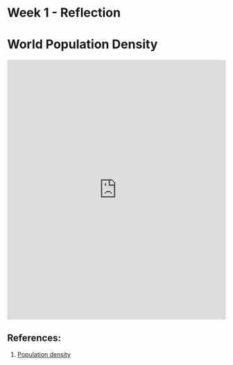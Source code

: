 # Week 1 - Reflection

# World Population Density

<iframe 
  src="https://ourworldindata.org/grapher/population-density?time=1995" 
  loading="lazy" 
  style="width: 100%; height: 600px; border: 0px none;"></iframe>


## References:
1. [Population density](https://ourworldindata.org/grapher/population-density?time=2100)

